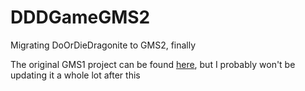 # DDDGameGMS2
Migrating DoOrDieDragonite to GMS2, finally

The original GMS1 project can be found [here](https://github.com/DragoniteSpam/PokemonDoOrDie), but I probably won't be updating it a whole lot after this